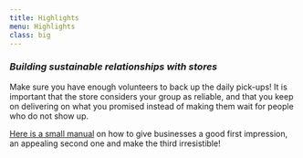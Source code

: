 ```yaml
---
title: Highlights
menu: Highlights
class: big
---
```


### <div class="fa fa-briefcase"></div> _Building sustainable relationships with stores_
Make sure you have enough volunteers to back up the daily pick-ups! It is important that the store considers your group as reliable, and that you keep on delivering on what you promised instead of making them wait for people who do not show up.

<a href="https://yunity.atlassian.net/wiki/spaces/FSINT/pages/46203075/How+to+build+and+maintain+cooperations+with+stores" target="_blank">Here is a small manual</a> on how to give businesses a good first impression, an appealing second one and make the third irresistible!